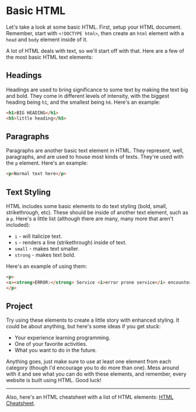 # Basic HTML
Let's take a look at some basic HTML. First, setup your HTML document. Remember, start with `<!DOCTYPE html>`, then create an `html` element with a `head` and `body` element inside of it.

A lot of HTML deals with text, so we'll start off with that. Here are a few of the most basic HTML text elements:

## Headings
Headings are used to bring significance to some text by making the text big and bold. They come in different levels of intensity, with the biggest heading being `h1`, and the smallest being `h6`. Here's an example:
```html
<h1>BIG HEADING</h1>
<h5>little heading</h5>
```

## Paragraphs
Paragraphs are another basic text element in HTML. They represent, well, paragraphs, and are used to house most kinds of texts. They're used with the `p` element. Here's an example:
```html
<p>Normal text here</p>
```

## Text Styling
HTML includes some basic elements to do text styling (bold, small, strikethrough, etc). These should be inside of another text element, such as a `p`. Here's a little list (although there are many, many more that aren't included):

* `i` - will italicize text.
* `s` - renders a line (strikethrough) inside of text.
* `small` - makes text smaller.
* `strong` - makes text bold.

Here's an example of using them:
```html
<p>
<s><strong>ERROR:</strong> Service <i>error prone service</i> encountered an error.</s> <strong>ERROR RESOLVED</strong>
</p>
```

## Project
Try using these elements to create a little story with enhanced styling. It could be about anything, but here's some ideas if you get stuck:

* Your experience learning programming.
* One of your favorite activities.
* What you want to do in the future.

Anything goes, just make sure to use at least one element from each category (though I'd encourage you to do more than one). Mess around with it and see what you can do with these elements, and remember, every website is built using HTML. Good luck!

---

Also, here's an HTML cheatsheet with a list of HTML elements: [HTML Cheatsheet](https://developer.mozilla.org/en-US/docs/Web/HTML/Element).